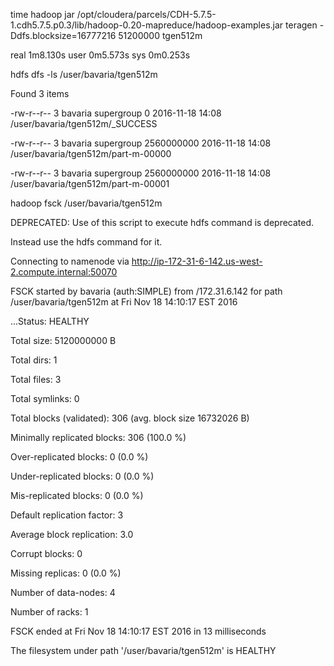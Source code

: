 time hadoop jar /opt/cloudera/parcels/CDH-5.7.5-1.cdh5.7.5.p0.3/lib/hadoop-0.20-mapreduce/hadoop-examples.jar teragen -Ddfs.blocksize=16777216 51200000 tgen512m


real	1m8.130s
user	0m5.573s
sys	0m0.253s


hdfs dfs -ls /user/bavaria/tgen512m

Found 3 items

-rw-r--r--   3 bavaria supergroup          0 2016-11-18 14:08 /user/bavaria/tgen512m/_SUCCESS

-rw-r--r--   3 bavaria supergroup 2560000000 2016-11-18 14:08 /user/bavaria/tgen512m/part-m-00000

-rw-r--r--   3 bavaria supergroup 2560000000 2016-11-18 14:08 /user/bavaria/tgen512m/part-m-00001

hadoop fsck /user/bavaria/tgen512m

DEPRECATED: Use of this script to execute hdfs command is deprecated.

Instead use the hdfs command for it.

Connecting to namenode via http://ip-172-31-6-142.us-west-2.compute.internal:50070

FSCK started by bavaria (auth:SIMPLE) from /172.31.6.142 for path /user/bavaria/tgen512m at Fri Nov 18 14:10:17 EST 2016

...Status: HEALTHY

Total size:	5120000000 B

Total dirs:	1

Total files:	3

Total symlinks:		0


Total blocks (validated):	306 (avg. block size 16732026 B)

Minimally replicated blocks:	306 (100.0 %)

Over-replicated blocks:	0 (0.0 %)

Under-replicated blocks:	0 (0.0 %)

Mis-replicated blocks:		0 (0.0 %)

Default replication factor:	3

Average block replication:	3.0

Corrupt blocks:		0

Missing replicas:		0 (0.0 %)

Number of data-nodes:		4

Number of racks:		1

FSCK ended at Fri Nov 18 14:10:17 EST 2016 in 13 milliseconds



The filesystem under path '/user/bavaria/tgen512m' is HEALTHY
